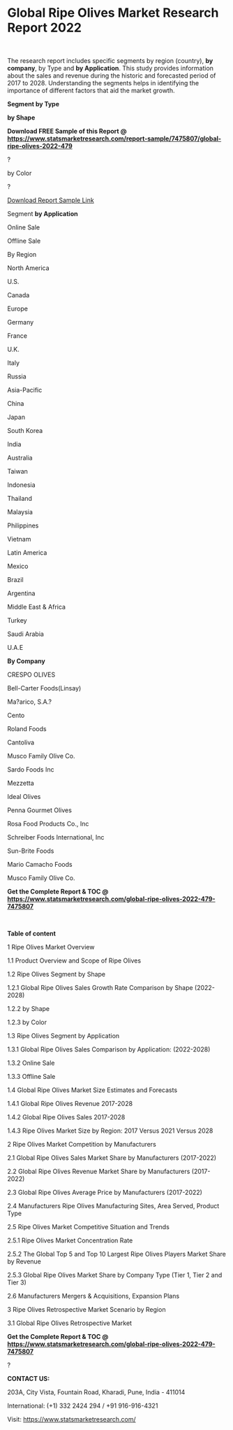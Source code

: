<h1>Global Ripe Olives Market Research Report 2022</h1><br/><p>The research report includes specific segments by region (country), <strong>by company</strong>, by Type and <strong>by Application</strong>. This study provides information about the sales and revenue during the historic and forecasted period of 2017 to 2028. Understanding the segments helps in identifying the importance of different factors that aid the market growth.</p>
 
 
 
 <p><strong>Segment by Type</strong></p>
 
 
 
 <p><strong>by Shape</strong></p>
 
 
 
 <div><b>Download FREE Sample of this Report @ <a href="https://www.statsmarketresearch.com/download-free-sample/7475807/global-ripe-olives-2022-479">https://www.statsmarketresearch.com/report-sample/7475807/global-ripe-olives-2022-479</a></b></div>
 
 
 
 <p>? </p>
 
 
 
 <p>by Color</p>
 
 
 
 <p>? </p>
 
 
 
 <p><a href="https://www.statsmarketresearch.com/download-free-sample/7475807/global-ripe-olives-2022-479">Download Report Sample Link</a></p>
 
 
 
 <p>Segment <strong>by Application</strong></p>
 
 
 
 <p>Online Sale</p>
 
 
 
 <p>Offline Sale</p>
 
 
 
 <p>By Region</p>
 
 
 
 <p>North America</p>
 
 
 
 <p>U.S.</p>
 
 
 
 <p>Canada</p>
 
 
 
 <p>Europe</p>
 
 
 
 <p>Germany</p>
 
 
 
 <p>France</p>
 
 
 
 <p>U.K.</p>
 
 
 
 <p>Italy</p>
 
 
 
 <p>Russia</p>
 
 
 
 <p>Asia-Pacific</p>
 
 
 
 <p>China</p>
 
 
 
 <p>Japan</p>
 
 
 
 <p>South Korea</p>
 
 
 
 <p>India</p>
 
 
 
 <p>Australia</p>
 
 
 
 <p>Taiwan</p>
 
 
 
 <p>Indonesia</p>
 
 
 
 <p>Thailand</p>
 
 
 
 <p>Malaysia</p>
 
 
 
 <p>Philippines</p>
 
 
 
 <p>Vietnam</p>
 
 
 
 <p>Latin America</p>
 
 
 
 <p>Mexico</p>
 
 
 
 <p>Brazil</p>
 
 
 
 <p>Argentina</p>
 
 
 
 <p>Middle East & Africa</p>
 
 
 
 <p>Turkey</p>
 
 
 
 <p>Saudi Arabia</p>
 
 
 
 <p>U.A.E</p>
 
 
 
 <p><strong>By Company</strong></p>
 
 
 
 <p>CRESPO OLIVES</p>
 
 
 
 <p>Bell-Carter Foods(Linsay)</p>
 
 
 
 <p>Ma?arico, S.A.?</p>
 
 
 
 <p>Cento</p>
 
 
 
 <p>Roland Foods</p>
 
 
 
 <p>Cantoliva</p>
 
 
 
 <p>Musco Family Olive Co.</p>
 
 
 
 <p>Sardo Foods Inc</p>
 
 
 
 <p>Mezzetta</p>
 
 
 
 <p>Ideal Olives</p>
 
 
 
 <p>Penna Gourmet Olives</p>
 
 
 
 <p>Rosa Food Products Co., Inc</p>
 
 
 
 <p>Schreiber Foods International, Inc</p>
 
 
 
 <p>Sun-Brite Foods</p>
 
 
 
 <p>Mario Camacho Foods</p>
 
 
 
 <p>Musco Family Olive Co.</p>
 
 
 
 <div><b>Get the Complete Report & TOC @ <a href="https://www.statsmarketresearch.com/global-ripe-olives-2022-479-7475807">https://www.statsmarketresearch.com/global-ripe-olives-2022-479-7475807</a></b></div>
 
 
 
 <p><br />
 
 <b>Table of content</b></p>
 
 
 
 <p>1 Ripe Olives Market Overview<br />
 
 1.1 Product Overview and Scope of Ripe Olives<br />
 
 1.2 Ripe Olives Segment by Shape<br />
 
 1.2.1 Global Ripe Olives Sales Growth Rate Comparison by Shape (2022-2028)<br />
 
 1.2.2 by Shape<br />
 
 1.2.3 by Color<br />
 
 1.3 Ripe Olives Segment by Application<br />
 
 1.3.1 Global Ripe Olives Sales Comparison by Application: (2022-2028)<br />
 
 1.3.2 Online Sale<br />
 
 1.3.3 Offline Sale<br />
 
 1.4 Global Ripe Olives Market Size Estimates and Forecasts<br />
 
 1.4.1 Global Ripe Olives Revenue 2017-2028<br />
 
 1.4.2 Global Ripe Olives Sales 2017-2028<br />
 
 1.4.3 Ripe Olives Market Size by Region: 2017 Versus 2021 Versus 2028<br />
 
 2 Ripe Olives Market Competition by Manufacturers<br />
 
 2.1 Global Ripe Olives Sales Market Share by Manufacturers (2017-2022)<br />
 
 2.2 Global Ripe Olives Revenue Market Share by Manufacturers (2017-2022)<br />
 
 2.3 Global Ripe Olives Average Price by Manufacturers (2017-2022)<br />
 
 2.4 Manufacturers Ripe Olives Manufacturing Sites, Area Served, Product Type<br />
 
 2.5 Ripe Olives Market Competitive Situation and Trends<br />
 
 2.5.1 Ripe Olives Market Concentration Rate<br />
 
 2.5.2 The Global Top 5 and Top 10 Largest Ripe Olives Players Market Share by Revenue<br />
 
 2.5.3 Global Ripe Olives Market Share by Company Type (Tier 1, Tier 2 and Tier 3)<br />
 
 2.6 Manufacturers Mergers & Acquisitions, Expansion Plans<br />
 
 3 Ripe Olives Retrospective Market Scenario by Region<br />
 
 3.1 Global Ripe Olives Retrospective Market</p>
 
 
 
 <div><b>Get the Complete Report & TOC @ <a href="https://www.statsmarketresearch.com/global-ripe-olives-2022-479-7475807">https://www.statsmarketresearch.com/global-ripe-olives-2022-479-7475807</a></b></div>
 
 
 
 <p>? </p>
 
 
 
 <p><b>CONTACT US:</b><br />
 
 203A, City Vista, Fountain Road, Kharadi, Pune, India - 411014<br />
 
 International: (+1) 332 2424 294 / +91 916-916-4321<br />
 
 Visit: <a href="https://www.statsmarketresearch.com/">https://www.statsmarketresearch.com/</a></p>